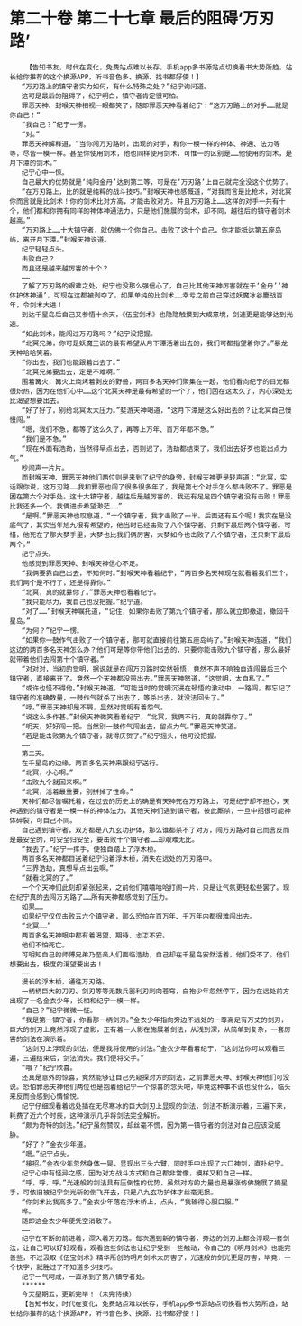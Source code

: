 # 第二十卷 第二十七章 最后的阻碍‘万刃路’
        【告知书友，时代在变化，免费站点难以长存，手机app多书源站点切换看书大势所趋，站长给你推荐的这个换源APP，听书音色多、换源、找书都好使！】
       “万刃路上的镇守者实力如何，有什么特殊之处？”纪宁询问道。
       这可是最后的阻碍了，纪宁明白，镇守者肯定很可怕。
       罪恶天神、封喉天神相视一眼都笑了，随即罪恶天神看着纪宁：“这万刃路上的对手……就是你自己！”
       “我自己？”纪宁一愣。
       “对。”
       罪恶天神解释道，“当你闯万刃路时，出现的对手，和你一模一样的神体、神通、法力等等，尽皆一模一样。甚至你使用剑术，他也同样使用剑术，可惟一的区别是……他使用的剑术，是月下潭的剑术。”
       纪宁心中一惊。
       自己最大的优势就是‘纯阳金丹’达到第二等，可是在‘万刃路’上自己就完全没这个优势了。
       “在万刃路上，比的就是纯粹的战斗技巧。”封喉天神也感慨道，“对我而言是比枪术，对北冥你而言就是比剑术！你的剑术比对方高，才能击败对方。并且万刃路上……这样的对手一共有十个，他们都和你拥有同样的神体神通法力，只是他们施展的剑术，却不同，越往后的镇守者剑术越高。”
       “万刃路上……十大镇守者，就仿佛十个你自己。击败了这十个自己，你才能抵达第五座岛屿，离开月下潭。”封喉天神说道。
       纪宁轻轻点头。
       击败自己？
       而且还是越来越厉害的十个？
       ……
       了解了万刃路的艰难之处，纪宁也没那么强信心了，自己比其他天神厉害就在于‘金丹’‘神体护体神通’，可现在这都被剥夺了。如果单纯的比剑术……幸亏之前自己穿过妖魔冰谷鏖战百年，令剑术大进！
       到达千星岛后自己又参悟十余天，《伍宝剑术》也隐隐触摸到大成意境，剑速更是能够达到光速。
       “如此剑术，能闯过万刃路吗？”纪宁没把握。
       “北冥兄弟，你可是妖魔王说的最有希望从月下潭活着出去的，我们可都指望着你了。”暴龙天神哈哈笑着。
       “你出去，我们也能跟着出去了。”
       “北冥兄弟要出去，定是不难啊。”
       围着篝火，篝火上烧烤着剥皮的野兽，两百多名天神们聚集在一起，他们看向纪宁的目光都很炽热，因为在他们心中……这个北冥天神是最有希望的一个了，他们困在这太久了，内心深处无比渴望想要出去。
       “好了好了，别给北冥太大压力。”斐游天神喝道，“这月下潭是这么好出去的？让北冥自己慢慢闯。”
       “嗯，我们不急，都等了这么久了，再等上万年、百万年都不急。”
       “我们是不急。”
       “现在外面有浩劫，当然得早点出去，否则迟了，浩劫都结束了，我们出去好歹也能出点力气。”
       吵闹声一片片。
       而封喉天神、罪恶天神他们两位则是来到了纪宁的身旁，封喉天神更是轻声道：“北冥，实话跟你说，这万刃路……我和罪恶也闯了很多很多年了，我是第七个对手怎么都击败不了。罪恶是困在第六个对手处。这十大镇守者，越往后是越厉害的，我还有足足四个镇守者没有击败！罪恶比我还多一个，我俩进步希望渺茫……”
       “是啊。”罪恶天神也叹息道，“十个镇守者，我才击败了一半。后面还有五个呢！我实在是没底气了，其实当年旭九很有希望的，他当时已经击败了八个镇守者。只剩下最后两个镇守者。可惜，他死在了那大梦手里，大梦也比我们俩厉害，大梦如今也击败了八个镇守者，还只剩下最后两个。”
       纪宁点头。
       他感觉到罪恶天神、封喉天神信心不足。
       “我俩要靠自己出去，不知何时。”封喉天神看着纪宁，“两百多名天神现在就看着我们三个，我们两个是不行了，还是得靠你。”
       “北冥，真的就靠你了。”罪恶天神也看着纪宁。
       “我只能尽力，我自己也没把握。”纪宁道。
       “对了……”封喉天神嘱托道，“记住，如果你击败了第九个镇守者，那么就立即撤退，撤回千星岛。”
       “为何？”纪宁一愣。
       “如果你一鼓作气击败了十个镇守者，那可就直接前往第五座岛屿了。”封喉天神连道，“我们这边的两百多名天神怎么办？他们可是等你带他们出去的，只要你能击败九个镇守者，那么最好就带着他们去闯第十个镇守者。”
       “对对对，当初的觉明，据说就是在闯万刃路时突然顿悟，竟然不声不响独自连闯最后三个镇守者，直接离开了。竟然一个天神都没带出去。”罪恶天神怒道，“这觉明，太自私了。”
       “或许也怪不得他。”封喉天神道，“可能当时的觉明沉浸在顿悟的激动中，一路闯，都忘记了镇守者的准确数量，一鼓作气就杀了出去了，等杀出去，就没法回头了。”
       “哼。”罪恶天神却是不屑，显然对觉明有着怨气。
       “说这么多作甚。”封侯天神微笑看着纪宁，“北冥，我俩不行，真的就靠你了。”
       “明天，好好闯一把。当然别一鼓作气闯出去，留点力气。”罪恶天神笑道。
       “若是能击败第九个镇守者，就得庆贺了。”纪宁摇头，他可没把握。
       ……
       第二天。
       在千星岛的边缘，两百多名天神来跟纪宁送行。
       “北冥，小心啊。”
       “击败九个就回来啊。”
       “北冥，活着最重要，别拼掉了性命。”
       天神们都尽皆嘱托着，在过去的历史上的确是有天神死在万刃路上，可是纪宁却不担心，天神遇到的镇守者是一模一样的神体法力，其他天神们遇到镇守者，彼此厮杀，一旦中招很可能神体碎裂，可自己不同。
       自己遇到镇守者，双方都是八九玄功护体，那么谁都杀不了对方，闯万刃路对自己而言反而是最安全的，可安全归安全，要击败十个镇守者……却艰难无比。
       “我去了。”纪宁一挥手，便独自踏上了浮木桥。
       两百多名天神都目送着纪宁沿着浮木桥，消失在远处的万刃路中。
       “三界浩劫，真想早点出去啊。”
       “就看北冥的了。”
       一个个天神们此刻却紧张起来，之前他们嘻嘻哈哈打闹一片，只是让气氛更轻松些罢了。现在纪宁真的去闯万刃路了……所有天神都感觉到了压力。
       如果……
       如果纪宁仅仅击败五六个镇守者，那么恐怕在百万年、千万年内都很难闯出去。
       “北冥……”
       两百多名天神眼中都有着渴望、期待、忐忑不安。
       他们不怕死亡。
       可明知自己的师傅兄弟乃至亲人们面临浩劫，自己却在千星岛安然活着，他们受不了。他们想要出去，极度的渴望要出去！
       ……
       漫长的浮木桥，通往万刃路。
       一柄柄巨大的刀刃、剑刃等等无数兵器利刃刺向苍穹，白袍少年忽然停下，因为在远处前方出现了一名金衣少年，长相和纪宁一模一样。
       “自己？”纪宁微微一怔。
       “我是第一镇守者，你看那一柄剑刃。”金衣少年指向旁边不远处的一尊高足有万丈的剑刃，巨大的剑刃上竟然浮现了虚影，正有着一人影在施展着剑法，从浅到深，从简单到复杂，一套厉害的剑法在演示着。
       “这剑刃上浮现的剑法，便是我将使用的剑法。”金衣少年看着纪宁，“这剑法你可以观看三遍，三遍结束后，剑法消失。我们便将交手。”
       “哦？”纪宁欣喜。
       还真是意外的惊喜，竟然能够让自己先窥探对方的剑法，之前罪恶天神、封喉天神他们可没说。恐怕罪恶天神他们两位也是抱着给纪宁一个惊喜的念头吧，毕竟这种事不说也没什么，临头来反而会感到心情愉悦。
       纪宁仔细观看着远处插在无尽寒冰的巨大剑刃上显现的剑法，剑法不断演示着，三遍下来，耗费了近六个时辰，这种演示几乎将剑法完全解析。
       “颇为奇特的剑法。”纪宁虽然赞叹，却丝毫不慌，因为第一镇守者的剑法对自己应该没威胁。
       “好了？”金衣少年道。
       “嗯。”纪宁点头。
       “接招。”金衣少年忽然身体一晃，显现出三头六臂，同时手中出现了六口神剑，直扑纪宁。
       纪宁心中有怪异之感，因为对方战斗方式和自己都非常像，模样又和自己一样。
       “呼，呼，呼。”光速般的剑法具有压倒性的优势，虽然对方的力量也是暴涨仿佛施展了摘星手，可依旧被纪宁剑光斩的倒飞开去，只是八九玄功护体才丝毫无损。
       “你剑术比我高多了。”金衣少年落在浮木桥上，点头，“我输得心服口服。”
       哗。
       随即这金衣少年便凭空消散了。
       ……
       纪宁在不断的前进着，深入着万刃路。每次遇到新的镇守者，旁边的剑刃上都会浮现一套剑法，让自己可以好好观看，观看这些剑法也让纪宁受到一些触动，令自己的《明月剑术》也能完善些，不过汲取《伍宝剑术》精华所创的明月剑术太厉害了，光速般的剑光更是厉害，毕竟，一个快字，就胜过了不知道多少技巧。
       纪宁一气呵成，一直杀到了第八镇守者处。
       ******
       今天星期五，更新完毕！（未完待续）
       【告知书友，时代在变化，免费站点难以长存，手机app多书源站点切换看书大势所趋，站长给你推荐的这个换源APP，听书音色多、换源、找书都好使！】
